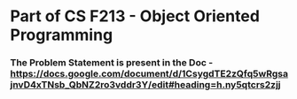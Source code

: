 # Part of CS F213 - Object Oriented Programming 

### The Problem Statement is present in the Doc - https://docs.google.com/document/d/1CsygdTE2zQfq5wRgsajnvD4xTNsb_QbNZ2ro3vddr3Y/edit#heading=h.ny5qtcrs2zjj
